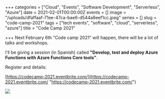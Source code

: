 +++
categories = ["Cloud", "Events", "Software Development", "Serverless", "Azure"]
date = 2021-02-01T00:00:00Z
events = []
image = "/uploads/dfaffaaf-71ee-47ca-bae6-d544a8eef1cc.jpeg"
series = []
slug = "code-camp-2021"
tags = ["tech events", "software", "cloud", "serverless", "azure"]
title = "Code Camp 2021"

+++
Next February 6th "Code camp 2021" will happen, there will be a lot of talks and workshops.

I'll be giving a session (in Spanish) called **"Develop, test and deploy Azure Functions with Azure Functions Core tools"**.

Register and details:

[https://codecamp-2021.eventbrite.com/](https://codecamp-2021.eventbrite.com/ "https://codecamp-2021.eventbrite.com/")

![](/uploads/dfaffaaf-71ee-47ca-bae6-d544a8eef1cc.jpeg)